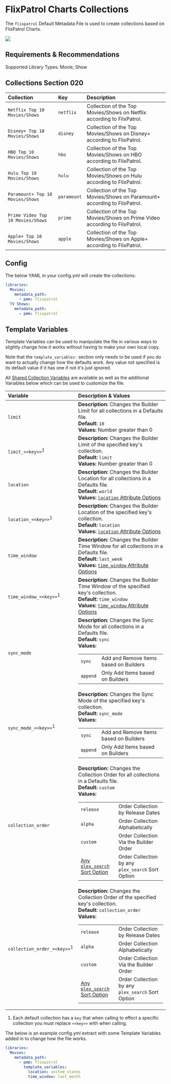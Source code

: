 # FlixPatrol Charts Collections

The `flixpatrol` Default Metadata File is used to create collections based on FlixPatrol Charts.

![](../images/flixpatrol.png)

## Requirements & Recommendations

Supported Library Types: Movie, Show

## Collections Section 020

| Collection                        | Key         | Description                                                                |
|:--------------------------------- |:------------|:---------------------------------------------------------------------------|
| `Netflix Top 10 Movies/Shows`     | `netflix`   | Collection of the Top Movies/Shows on Netflix according to FlixPatrol.     |
| `Disney+ Top 10 Movies/Shows`     | `disney`    | Collection of the Top Movies/Shows on Disney+ according to FlixPatrol.     |
| `HBO Top 10 Movies/Shows`         | `hbo`       | Collection of the Top Movies/Shows on HBO according to FlixPatrol.         |
| `Hulu Top 10 Movies/Shows`        | `hulu`      | Collection of the Top Movies/Shows on Hulu according to FlixPatrol.        |
| `Paramount+ Top 10 Movies/Shows`  | `paramount` | Collection of the Top Movies/Shows on Paramount+ according to FlixPatrol.  |
| `Prime Video Top 10 Movies/Shows` | `prime`     | Collection of the Top Movies/Shows on Prime Video according to FlixPatrol. |
| `Apple+ Top 10 Movies/Shows`      | `apple`     | Collection of the Top Movies/Shows on Apple+ according to FlixPatrol.      |

## Config

The below YAML in your config.yml will create the collections:

```yaml
libraries:
  Movies:
    metadata_path:
      - pmm: flixpatrol
  TV Shows:
    metadata_path:
      - pmm: flixpatrol
```

## Template Variables

Template Variables can be used to manipulate the file in various ways to slightly change how it works without having to make your own local copy.

Note that the `template_variables:` section only needs to be used if you do want to actually change how the defaults work. Any value not specified is its default value if it has one if not it's just ignored.

All [Shared Collection Variables](../collection_variables.md) are available as well as the additional Variables below which can be used to customize the file.

| Variable                               | Description & Values                                                                                                                                                                                                                                                                                                                                                                                                                                                                                                                         |
|:---------------------------------------|:---------------------------------------------------------------------------------------------------------------------------------------------------------------------------------------------------------------------------------------------------------------------------------------------------------------------------------------------------------------------------------------------------------------------------------------------------------------------------------------------------------------------------------------------|
| `limit`                                | **Description:** Changes the Builder Limit for all collections in a Defaults file.<br>**Default:** `10`<br>**Values:** Number greater than 0                                                                                                                                                                                                                                                                                                                                                                                                 |
| `limit_<<key>>`<sup>1</sup>            | **Description:** Changes the Builder Limit of the specified key's collection.<br>**Default:** `limit`<br>**Values:** Number greater than 0                                                                                                                                                                                                                                                                                                                                                                                                   |
| `location`                             | **Description:** Changes the Builder Location for all collections in a Defaults file.<br>**Default:** `world`<br>**Values:** [`location` Attribute Options](../../builders/flixpatrol.md#top-platform-attributes)                                                                                                                                                                                                                                                                                                                   |
| `location_<<key>>`<sup>1</sup>         | **Description:** Changes the Builder Location of the specified key's collection.<br>**Default:** `location`<br>**Values:** [`location` Attribute Options](../../builders/flixpatrol.md#top-platform-attributes)                                                                                                                                                                                                                                                                                                                     |
| `time_window`                          | **Description:** Changes the Builder Time Window for all collections in a Defaults file.<br>**Default:** `last_week`<br>**Values:** [`time_window` Attribute Options](../../builders/flixpatrol.md#top-platform-attributes)                                                                                                                                                                                                                                                                                                         |
| `time_window_<<key>>`<sup>1</sup>      | **Description:** Changes the Builder Time Window of the specified key's collection.<br>**Default:** `time_window`<br>**Values:** [`time_window` Attribute Options](../../builders/flixpatrol.md#top-platform-attributes)                                                                                                                                                                                                                                                                                                            |
| `sync_mode`                            | **Description:** Changes the Sync Mode for all collections in a Defaults file.<br>**Default:** `sync`<br>**Values:**<table class="clearTable"><tr><td>`sync`</td><td>Add and Remove Items based on Builders</td></tr><tr><td>`append`</td><td>Only Add Items based on Builders</td></tr></table>                                                                                                                                                                                                                                             |
| `sync_mode_<<key>>`<sup>1</sup>        | **Description:** Changes the Sync Mode of the specified key's collection.<br>**Default:** `sync_mode`<br>**Values:**<table class="clearTable"><tr><td>`sync`</td><td>Add and Remove Items based on Builders</td></tr><tr><td>`append`</td><td>Only Add Items based on Builders</td></tr></table>                                                                                                                                                                                                                                             |
| `collection_order`                     | **Description:** Changes the Collection Order for all collections in a Defaults file.<br>**Default:** `custom`<br>**Values:**<table class="clearTable"><tr><td>`release`</td><td>Order Collection by Release Dates</td></tr><tr><td>`alpha`</td><td>Order Collection Alphabetically</td></tr><tr><td>`custom`</td><td>Order Collection Via the Builder Order</td></tr><tr><td>[Any `plex_search` Sort Option](../../builders/plex.md#sort-options)</td><td>Order Collection by any `plex_search` Sort Option</td></tr></table>      |
| `collection_order_<<key>>`<sup>1</sup> | **Description:** Changes the Collection Order of the specified key's collection.<br>**Default:** `collection_order`<br>**Values:**<table class="clearTable"><tr><td>`release`</td><td>Order Collection by Release Dates</td></tr><tr><td>`alpha`</td><td>Order Collection Alphabetically</td></tr><tr><td>`custom`</td><td>Order Collection Via the Builder Order</td></tr><tr><td>[Any `plex_search` Sort Option](../../builders/plex.md#sort-options)</td><td>Order Collection by any `plex_search` Sort Option</td></tr></table> |

1. Each default collection has a `key` that when calling to effect a specific collection you must replace `<<key>>` with when calling.

The below is an example config.yml extract with some Template Variables added in to change how the file works.

```yaml
libraries:
  Movies:
    metadata_path:
      - pmm: flixpatrol
        template_variables:
          location: united_states
          time_window: last_month
```
